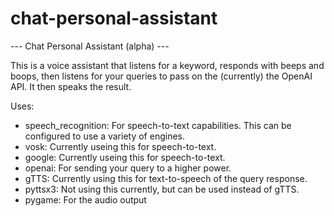 # chat-personal-assistant
--- Chat Personal Assistant (alpha) ---

This is a voice assistant that listens for a keyword, responds with beeps and boops, then listens for your queries to pass on the (currently) the OpenAI API. It then  speaks the result.

Uses:
- speech_recognition: For speech-to-text capabilities. This can be configured to use a variety of engines.
- vosk: Currently useing this for speech-to-text.
- google: Currently useing this for speech-to-text.
- openai: For sending your query to a higher power.
- gTTS: Currently using this for text-to-speech of the query response.
- pyttsx3: Not using this currently, but can be used instead of gTTS.
- pygame: For the audio output
